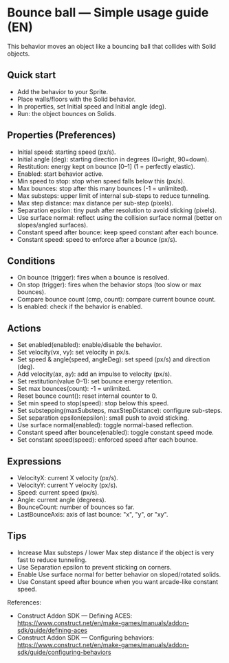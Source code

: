 # Bounce ball — Simple usage guide (EN)

This behavior moves an object like a bouncing ball that collides with Solid objects.

## Quick start
- Add the behavior to your Sprite.
- Place walls/floors with the Solid behavior.
- In properties, set Initial speed and Initial angle (deg).
- Run: the object bounces on Solids.

## Properties (Preferences)
- Initial speed: starting speed (px/s).
- Initial angle (deg): starting direction in degrees (0=right, 90=down).
- Restitution: energy kept on bounce [0–1] (1 = perfectly elastic).
- Enabled: start behavior active.
- Min speed to stop: stop when speed falls below this (px/s).
- Max bounces: stop after this many bounces (-1 = unlimited).
- Max substeps: upper limit of internal sub-steps to reduce tunneling.
- Max step distance: max distance per sub-step (pixels).
- Separation epsilon: tiny push after resolution to avoid sticking (pixels).
- Use surface normal: reflect using the collision surface normal (better on slopes/angled surfaces).
- Constant speed after bounce: keep speed constant after each bounce.
- Constant speed: speed to enforce after a bounce (px/s).

## Conditions
- On bounce (trigger): fires when a bounce is resolved.
- On stop (trigger): fires when the behavior stops (too slow or max bounces).
- Compare bounce count (cmp, count): compare current bounce count.
- Is enabled: check if the behavior is enabled.

## Actions
- Set enabled(enabled): enable/disable the behavior.
- Set velocity(vx, vy): set velocity in px/s.
- Set speed & angle(speed, angleDeg): set speed (px/s) and direction (deg).
- Add velocity(ax, ay): add an impulse to velocity (px/s).
- Set restitution(value 0–1): set bounce energy retention.
- Set max bounces(count): -1 = unlimited.
- Reset bounce count(): reset internal counter to 0.
- Set min speed to stop(speed): stop below this speed.
- Set substepping(maxSubsteps, maxStepDistance): configure sub-steps.
- Set separation epsilon(epsilon): small push to avoid sticking.
- Use surface normal(enabled): toggle normal-based reflection.
- Constant speed after bounce(enabled): toggle constant speed mode.
- Set constant speed(speed): enforced speed after each bounce.

## Expressions
- VelocityX: current X velocity (px/s).
- VelocityY: current Y velocity (px/s).
- Speed: current speed (px/s).
- Angle: current angle (degrees).
- BounceCount: number of bounces so far.
- LastBounceAxis: axis of last bounce: "x", "y", or "xy".

## Tips
- Increase Max substeps / lower Max step distance if the object is very fast to reduce tunneling.
- Use Separation epsilon to prevent sticking on corners.
- Enable Use surface normal for better behavior on sloped/rotated solids.
- Use Constant speed after bounce when you want arcade-like constant speed.

References:
- Construct Addon SDK — Defining ACES: https://www.construct.net/en/make-games/manuals/addon-sdk/guide/defining-aces
- Construct Addon SDK — Configuring behaviors: https://www.construct.net/en/make-games/manuals/addon-sdk/guide/configuring-behaviors